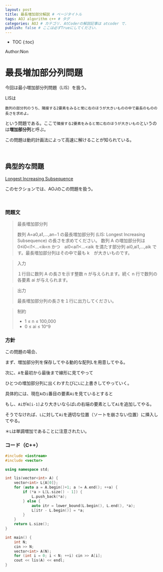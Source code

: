 ```yaml
---
layout: post
title: 最長増加部分解説 # ページタイトル
tags: AOJ algorithm c++ # タグ
categories: AOJ # カテゴリ. AtCoderの解説記事は atcoder で.
publish: false # ここは必ずTrueにしてください.
---
```



* TOC
{:toc}

Author:Non

# 最長増加部分列問題

今回は最小増加部分列問題（LIS）を扱う。

LISは

```
数列の部分列のうち、隣接する2要素をみると常に右のほうが大きいものの中で最長のものの長さを求めよ。
```

という問題である。ここで`隣接する2要素をみると常に右のほうが大きいもの`というのは**増加部分列**と呼ぶ。

この問題は動的計画法によって高速に解けることが知られている。

<br>

## 典型的な問題

<a href="http://judge.u-aizu.ac.jp/onlinejudge/description.jsp?id=DPL_1_D&lang=ja" target="_blank">Longest Increasing Subsequence</a>

このセクションでは、AOJのこの問題を扱う。

<br>

### 問題文

>最長増加部分列
>
>数列 A=a0,a1,…,an−1 の最長増加部分列 (LIS: Longest Increasing Subsequence) の長さを求めてください。 数列 A の増加部分列は 0≤i0<i1<…<ik<n かつ　ai0<ai1<…<aik を満たす部分列 ai0,ai1,…,aik です。最長増加部分列はその中で最も k　が大きいものです。

>入力
>
>１行目に数列 A の長さを示す整数 n が与えられます。続く n 行で数列の各要素 ai が与えられます。

>出力
>
>最長増加部分列の長さを１行に出力してください。

>制約
>
> - 1 ≤ n ≤ 100,000
> - 0 ≤ ai ≤ 10^9

### 方針

この問題の場合、

まず、増加部分列を保存してやる動的な配列Lを用意してやる。

次に、`A`を最初から最後まで線形に見てやって

ひとつの増加部分列に出くわすたびに`L`に上書きしてやっていく。

具体的には、現在`A`の`i`番目の要素`Ai`を見ているとすると

もし、`Ai`が`A[i-1]`より大きいならば`L`の右端の要素として`Ai`を追加してやる。

そうでなければ、`L`に対して`Ai`を適切な位置（ソートを崩さない位置）に挿入してやる。

＊`L`は単調増加であることに注意されたい。

### コード（C++）

```c++
#include <iostream>
#include <vector>

using namespace std;

int lis(vector<int> A) {
    vector<int> L{A[0]};
    for (auto a = A.begin()+1; a != A.end(); ++a) {
        if (*a > L[L.size() - 1]) {
            L.push_back(*a);
        } else {
            auto itr = lower_bound(L.begin(), L.end(), *a);
            L[itr - L.begin()] = *a;
        }
    }
    return L.size();
}

int main() {
    int N;
    cin >> N;
    vector<int> A(N);
    for (int i = 0; i < N; ++i) cin >> A[i];
    cout << lis(A) << endl;
}
```